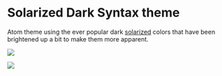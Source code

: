 # Solarized Dark Syntax theme

Atom theme using the ever popular dark [solarized] colors that have been brightened up a bit to make them more apparent.

![](https://f.cloud.github.com/assets/136521/2327081/4c61f1aa-a3eb-11e3-9377-96d7837fa65a.png)

![](https://f.cloud.github.com/assets/136521/2327080/4c51a976-a3eb-11e3-8c0d-2fba5915bb26.png)

[solarized]: http://ethanschoonover.com/solarized
